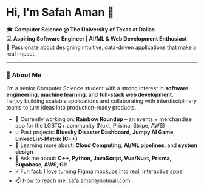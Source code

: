 # Hi, I'm Safah Aman 👋

🎓 **Computer Science @ The University of Texas at Dallas**  
💻 **Aspiring Software Engineer | AI/ML & Web Development Enthusiast**  
🚀 Passionate about designing intuitive, data-driven applications that make a real impact.

---

### 🧠 About Me
I’m a senior Computer Science student with a strong interest in **software engineering**, **machine learning**, and **full-stack web development**.  
I enjoy building scalable applications and collaborating with interdisciplinary teams to turn ideas into production-ready products.

- 🔭 Currently working on: **Rainbow Roundup** – an events + merchandise app for the LGBTQ+ community (Nuxt, Prisma, Stripe, AWS)  
- 💡 Past projects: **Bluesky Disaster Dashboard**, **Jumpy AI Game**, **LinkedList-Matrix (C++)**  
- 🌱 Learning more about: **Cloud Computing**, **AI/ML pipelines**, and **system design**  
- 💬 Ask me about: **C++, Python, JavaScript, Vue/Nuxt, Prisma, Supabase, AWS, Git**  
- ⚡ Fun fact: I love turning Figma mockups into real, interactive apps!
- 📫 How to reach me: safa.aman@hotmail.com
